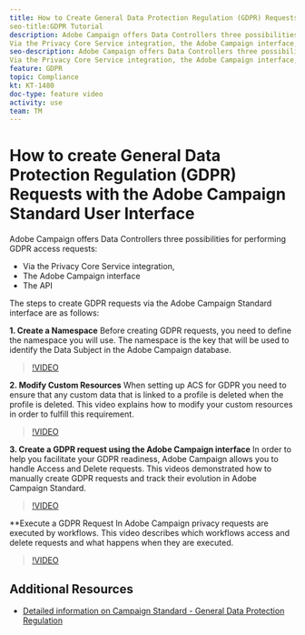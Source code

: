 ```yaml
---
title: How to Create General Data Protection Regulation (GDPR) Requests with the Adobe Campaign Standard User Interface
seo-title:GDPR Tutorial
description: Adobe Campaign offers Data Controllers three possibilities for performing GDPR access requests -
Via the Privacy Core Service integration, the Adobe Campaign interface, the API. The tutorial explains how the create GDPR requests via the Adobe Campaign Standard interface.
seo-description: Adobe Campaign offers Data Controllers three possibilities for performing GDPR access requests -
Via the Privacy Core Service integration, the Adobe Campaign interface, the API. The tutorial explains how the create GDPR requests via the Adobe Campaign Standard interface.
feature: GDPR
topic: Compliance
kt: KT-1480
doc-type: feature video
activity: use
team: TM
---
```


# How to create General Data Protection Regulation (GDPR) Requests with the Adobe Campaign Standard User Interface

Adobe Campaign offers Data Controllers three possibilities for performing GDPR access requests:
* Via the Privacy Core Service integration, 
* The Adobe Campaign interface
* The API 

The steps to create GDPR requests via the Adobe Campaign Standard interface are as follows:

**1. Create a Namespace**
Before creating GDPR requests, you need to define the namespace you will use. The namespace is the key that will be used to identify the Data Subject in the Adobe Campaign database.

>[!VIDEO](https://video.tv.adobe.com/v/22600?quality=12)

**2. Modify Custom Resources**
When setting up ACS for GDPR you need to ensure that any custom data that is linked to a profile is deleted when the profile is deleted. This video explains how to modify your custom resources in order to fulfill this requirement.

>[!VIDEO](https://video.tv.adobe.com/v/23326?quality=12)

**3. Create a GDPR request using the Adobe Campaign interface**
In order to help you facilitate your GDPR readiness, Adobe Campaign allows you to handle Access and Delete requests. This videos demonstrated how to manually create GDPR requests and track their evolution in Adobe Campaign Standard.

>[!VIDEO](https://video.tv.adobe.com/v/22677?quality=12)

**Execute a GDPR Request
In Adobe Campaign privacy requests are executed by workflows. This video describes which workflows access and delete requests and what happens when they are executed.

>[!VIDEO](https://video.tv.adobe.com/v/22770?quality=12)

## Additional Resources

* [Detailed information on Campaign Standard - General Data Protection Regulation](https://docs.campaign.adobe.com/doc/standard/getting_started/en/ACS_GDPR.html)
  